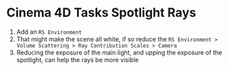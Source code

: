 # Cinema 4D Tasks Spotlight Rays

1. Add an `RS Environment`
2. That might make the scene all white, if so reduce the `RS Environment > Volume Scattering > Ray Contribution Scales > Camera`
3. Reducing the exposure of the main light, and upping the exposure of the spotlight,
can help the rays be more visible
